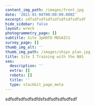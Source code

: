 ```yaml
---
content_img_path: /images/front.jpg
date: '2021-01-04T00:00:00.000Z'
excerpt: sdfsdfsdfsdfsdfsdfsdfsdfsdf
hide_sidebar: false
layout: wreck
photogrammetry_page: []
subtitle: Site 3pHOTO MOSAICS
survey_page: []
thumb_img_alt: ''
thumb_img_path: /images/ships plan.jpg
title: Site 3 Training with the NAS
seo:
  description: ''
  extra: []
  robots: []
  title: ''
  type: stackbit_page_meta
---
```

sdfsdfsdfsdfsdfdsfsdfsdfsdfsdfsdf